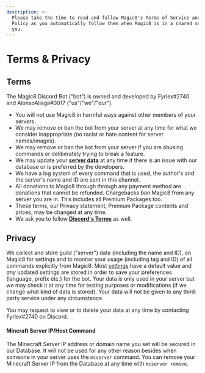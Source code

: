 ```yaml
---
description: >-
  Please take the time to read and follow Magic8's Terms of Service and Privacy
  Policy as you automatically follow them when Magic8 is in a shared server with
  you.
---
```


# Terms & Privacy

## Terms

The Magic8 Discord Bot \("bot"\) is owned and developed by Fyrlex\#2740 and AlonsoAliaga\#0017 \("us"/"we"/"our"\).

* You will not use Magic8 in harmful ways against other members of your servers.
* We may remove or ban the bot from your server at any time for what we consider inappropriate \(no racist or hate content for server names/images\).
* We may remove or ban the bot from your server if you are abusing commands or deliberately trying to break a feature.
* We may update your [**server data**](terms.md#privacy) at any time if there is an issue with our database or is preferred by the developers.
* We have a log system of every command that is used, the author's and the server's name and ID are sent in this channel.
* All donations to Magic8 through through any payment method are donations that cannot be refunded. Chargebacks ban Magic8 from any server you are in. This includes all Premium Packages too.
* These terms, our Privacy statement, Premium Package contents and prices, may be changed at any time.
* We ask you to follow [**Discord's Terms**](https://discord.com/terms) as well.

## Privacy

We collect and store guild \("server"\) data \(including the name and ID\), on Magic8 for settings and to monitor your usage \(including tag and ID\) of all commands explicitly from Magic8. Most [settings](../commands/administrator/) have a default value and _any_ updated settings are stored in order to save your preferences \(language, prefix etc.\) for the bot. Your data is only used in your server but we may check it at any time for testing purposes or modifications \(if we change what kind of data is stored\). Your data will not be given to any third-party service under any circumstance.

You may request to view or to delete your data at any time by contacting Fyrlex\#2740 on Discord.

#### Mincraft Server IP/Host Command

The Minecraft Server IP address or domain name you set will be secured in our Database. It will not be used for any other reason besides when someone in your server uses the `mcserver` command. You can remove your Minecraft Server IP from the Database at any time with `mcserver remove`.

